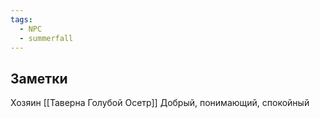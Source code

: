 ```yaml
---
tags:
  - NPC
  - summerfall
---
```


## Заметки
Хозяин [[Таверна Голубой Осетр]]
Добрый, понимающий, спокойный

